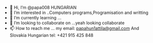 - 👋 Hi, I’m @papa008  HUNGARIAN
- 👀 I’m interested in ..Computers programs,Programisation and writting
- 🌱 I’m currently learning ...
- 💞️ I’m looking to collaborate on ...yeah looking collaborate 
- 📫 How to reach me ... my email: papahun1attila@gmail.com    And Slovakia Hungarian tel: +421 915 425 848

<!---
papa008/papa008 is a ✨ special ✨ repository because its `README.md` (this file) appears on your GitHub profile.
You can click the Preview link to take a look at your changes.
--->
